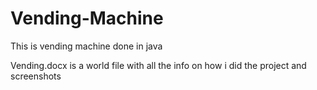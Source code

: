 # Vending-Machine
This is vending machine done in java

Vending.docx is a world file with all the info on how i did the project and screenshots 

